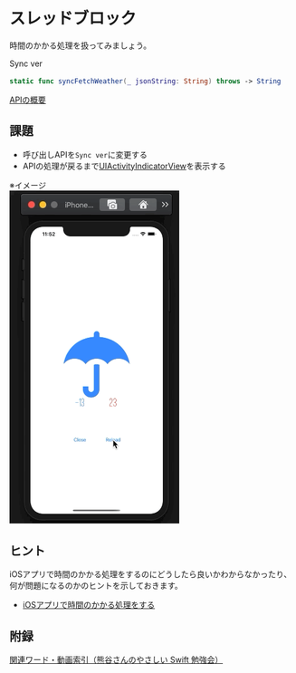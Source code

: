 # スレッドブロック

時間のかかる処理を扱ってみましょう。

Sync ver  
```swift
static func syncFetchWeather(_ jsonString: String) throws -> String
```
[APIの概要](YumemiWeather.md)  

## 課題
- 呼び出しAPIを`Sync ver`に変更する
- APIの処理が戻るまで[UIActivityIndicatorView](https://developer.apple.com/documentation/uikit/uiactivityindicatorview)を表示する

※イメージ  
![thread block](Images/ThreadBlock.gif)

## ヒント
iOSアプリで時間のかかる処理をするのにどうしたら良いかわからなかったり、何が問題になるのかのヒントを示しておきます。

- [iOSアプリで時間のかかる処理をする](https://zenn.dev/yumemi_inc/articles/ios-ui-thread)

## 附録
[関連ワード・動画索引（熊谷さんのやさしい Swift 勉強会）](https://yumemi.notion.site/b7b5ae4ba0074668acee26de28679ea2)
